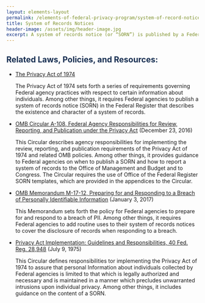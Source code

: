 ```yaml
---
layout: elements-layout
permalink: /elements-of-federal-privacy-program/system-of-record-notices/
title: System of Records Notices
header-image: /assets/img/header-image.jpg
excerpt: A system of records notice (or “SORN”) is published by a Federal agency in the Federal Register upon the establishment and/or modification of a system of records describing the existence and character of the system. A SORN identifies the system of records, the purpose(s) of the system, the authority for maintenance of the records, the categories of records maintained in the system, the categories of individuals about whom records are maintained, the routine uses to which the records are subject, and additional details about the system.
---
```

<h2 class="font-sans-lg text-gray-70" style="color:#162E51">Related Laws, Policies, and Resources:</h2>


* [The Privacy Act of 1974](https://www.justice.gov/opcl/file/844481/download)

    The Privacy Act of 1974 sets forth a series of requirements governing Federal agency practices with respect to certain information about individuals. Among other things, it requires Federal agencies to publish a system of records notice (SORN) in the Federal Register that describes the existence and character of a system of records.
* [OMB Circular A-108, Federal Agency Responsibilities for Review, Reporting, and Publication under the Privacy Act](https://www.whitehouse.gov/wp-content/uploads/legacy_drupal_files/omb/circulars/A108/omb_circular_a-108.pdf) (December 23, 2016)

    This Circular describes agency responsibilities for implementing the review, reporting, and publication requirements of the Privacy Act of 1974 and related OMB policies. Among other things, it provides guidance to Federal agencies on when to publish a SORN and how to report a system of records to the Office of Management and Budget and to Congress. The Circular requires the use of Office of the Federal Register SORN templates, which are provided in the appendices to the Circular.

* [OMB Memorandum M-17-12, Preparing for and Responding to a Breach of Personally Identifiable Information](https://www.whitehouse.gov/wp-content/uploads/legacy_drupal_files/omb/memoranda/2017/m-17-12_0.pdf) (January 3, 2017)

    This Memorandum sets forth the policy for Federal agencies to prepare for and respond to a breach of PII. Among other things, it requires Federal agencies to add routine uses to their system of records notices to cover the disclosure of records when responding to a breach.

* [Privacy Act Implementation: Guidelines and Responsibilities, 40 Fed. Reg. 28,948](https://www.whitehouse.gov/wp-content/uploads/legacy_drupal_files/omb/assets/OMB/inforeg/implementation_guidelines.pdf) (July 9, 1975)

    This Circular defines responsibilities tor implementing the Privacy Act of 1974 to assure that personal Information about individuals collected by Federal agencies is limited to that which is legally authorized and necessary and is maintained in a manner which precludes unwarranted intrusions upon individual privacy. Among other things, it includes guidance on the content of a SORN.

